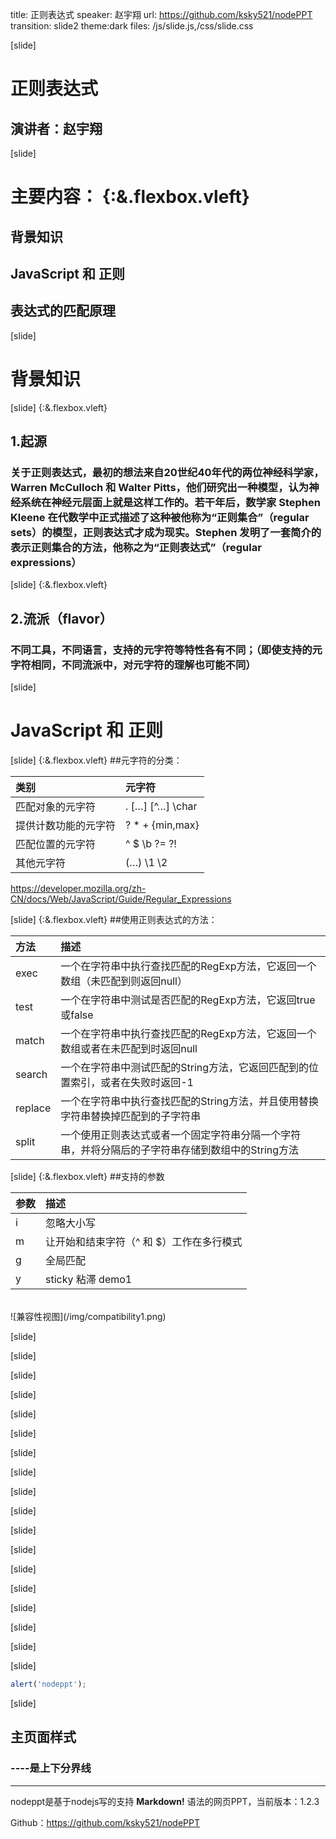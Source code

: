 title: 正则表达式
speaker: 赵宇翔
url: https://github.com/ksky521/nodePPT
transition: slide2
theme:dark
files: /js/slide.js,/css/slide.css

[slide]
# 正则表达式
## 演讲者：赵宇翔

[slide]
# 主要内容： {:&.flexbox.vleft}
## 背景知识
## JavaScript 和 正则
## 表达式的匹配原理

[slide]
# 背景知识

[slide]
{:&.flexbox.vleft}
## 1.起源  
### 关于正则表达式，最初的想法来自20世纪40年代的两位神经科学家， Warren McCulloch 和 Walter Pitts，他们研究出一种模型，认为神经系统在神经元层面上就是这样工作的。若干年后，数学家 Stephen Kleene 在代数学中正式描述了这种被他称为“正则集合”（regular sets）的模型，正则表达式才成为现实。Stephen 发明了一套简介的表示正则集合的方法，他称之为“正则表达式”（regular expressions）

[slide]
{:&.flexbox.vleft}
## 2.流派（flavor）
### 不同工具，不同语言，支持的元字符等特性各有不同；（即使支持的元字符相同，不同流派中，对元字符的理解也可能不同）

[slide]
# JavaScript 和 正则

[slide]
{:&.flexbox.vleft}
##元字符的分类：

| 类别    | 元字符     |
| :------------- | :------------- |
| 匹配对象的元字符       | . […] [^…] \char        |
| 提供计数功能的元字符    | ? * + {min,max}         |
| 匹配位置的元字符       | ^ $ \b  ?=  ?!          |
| 其他元字符 |  (…) \1 \2 |

https://developer.mozilla.org/zh-CN/docs/Web/JavaScript/Guide/Regular_Expressions

[slide]
{:&.flexbox.vleft}
##使用正则表达式的方法：

| 方法 | 描述 |
| :------------- | :------------- |
| exec | 一个在字符串中执行查找匹配的RegExp方法，它返回一个数组（未匹配到则返回null） |
| test | 一个在字符串中测试是否匹配的RegExp方法，它返回true或false |
| match | 一个在字符串中执行查找匹配的RegExp方法，它返回一个数组或者在未匹配到时返回null |
| search | 一个在字符串中测试匹配的String方法，它返回匹配到的位置索引，或者在失败时返回-1 |
| replace | 一个在字符串中执行查找匹配的String方法，并且使用替换字符串替换掉匹配到的子字符串 |
| split | 一个使用正则表达式或者一个固定字符串分隔一个字符串，并将分隔后的子字符串存储到数组中的String方法 |

[slide]
{:&.flexbox.vleft}
##支持的参数

| 参数 | 描述 |
| :------------- | :------------- |
| i       | 忽略大小写       |
| m       | 让开始和结束字符（^ 和 $）工作在多行模式   |
| g       | 全局匹配      |
| y       | sticky 粘滞 demo1       |  
<br>
![兼容性视图](/img/compatibility1.png)


[slide]

[slide]

[slide]

[slide]

[slide]

[slide]

[slide]

[slide]

[slide]

[slide]

[slide]

[slide]

[slide]

[slide]

[slide]

[slide]

[slide]

[slide]







```javascript
alert('nodeppt');
```

[slide]

## 主页面样式
### ----是上下分界线
----

nodeppt是基于nodejs写的支持 **Markdown!** 语法的网页PPT，当前版本：1.2.3

Github：https://github.com/ksky521/nodePPT
